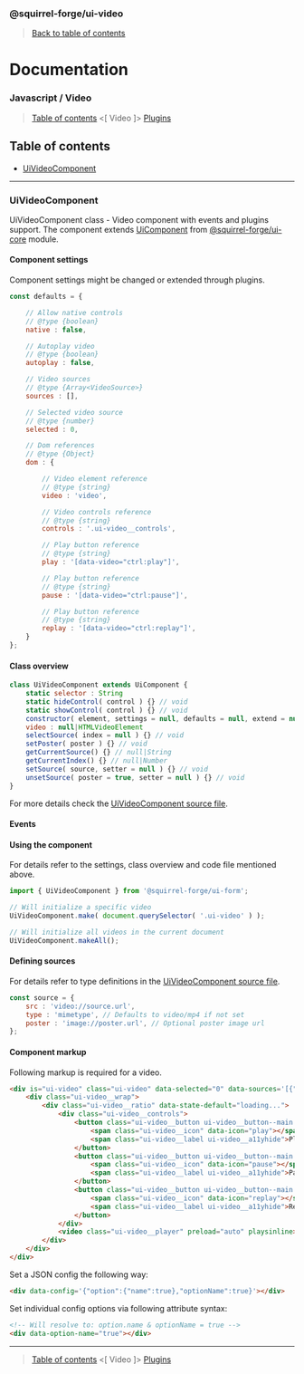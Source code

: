 ### @squirrel-forge/ui-video
> [Back to table of contents](../README.md#table-of-contents)

# Documentation
### Javascript / Video
> [Table of contents](../README.md#table-of-contents) <[ Video ]> [Plugins](Plugins.md)

## Table of contents
 - [UiVideoComponent](#uivideocomponent)

---

### UiVideoComponent
UiVideoComponent class - Video component with events and plugins support.
The component extends [UiComponent](https://github.com/squirrel-forge/ui-core/blob/main/docs/Abstracts.md#uicomponent) from [@squirrel-forge/ui-core](https://github.com/squirrel-forge/ui-core) module.

#### Component settings
Component settings might be changed or extended through plugins.
```javascript
const defaults = {

    // Allow native controls
    // @†ype {boolean}
    native : false,

    // Autoplay video
    // @†ype {boolean}
    autoplay : false,

    // Video sources
    // @type {Array<VideoSource>}
    sources : [],

    // Selected video source
    // @type {number}
    selected : 0,

    // Dom references
    // @type {Object}
    dom : {

        // Video element reference
        // @type {string}
        video : 'video',

        // Video controls reference
        // @type {string}
        controls : '.ui-video__controls',

        // Play button reference
        // @type {string}
        play : '[data-video="ctrl:play"]',

        // Play button reference
        // @type {string}
        pause : '[data-video="ctrl:pause"]',

        // Play button reference
        // @type {string}
        replay : '[data-video="ctrl:replay"]',
    }
};
```

#### Class overview
```javascript
class UiVideoComponent extends UiComponent {
    static selector : String
    static hideControl( control ) {} // void
    static showControl( control ) {} // void
    constructor( element, settings = null, defaults = null, extend = null, states = null, plugins = null, parent = null, debug = null, init = true ) {}
    video : null|HTMLVideoElement
    selectSource( index = null ) {} // void
    setPoster( poster ) {} // void
    getCurrentSource() {} // null|String
    getCurrentIndex() {} // null|Number
    setSource( source, setter = null ) {} // void
    unsetSource( poster = true, setter = null ) {} // void
}
```
For more details check the [UiVideoComponent source file](../src/es6/Video/UiVideoComponent.js).

#### Events


#### Using the component
For details refer to the settings, class overview and code file mentioned above.
```javascript
import { UiVideoComponent } from '@squirrel-forge/ui-form';

// Will initialize a specific video
UiVideoComponent.make( document.querySelector( '.ui-video' ) );

// Will initialize all videos in the current document
UiVideoComponent.makeAll();
```

#### Defining sources
For details refer to type definitions in the [UiVideoComponent source file](../src/es6/Video/UiVideoComponent.js).
```javascript
const source = {
    src : 'video://source.url',
    type : 'mimetype', // Defaults to video/mp4 if not set
    poster : 'image://poster.url', // Optional poster image url
};
```

#### Component markup
Following markup is required for a video.
```html
<div is="ui-video" class="ui-video" data-selected="0" data-sources='[{"src":"..."}]'>
    <div class="ui-video__wrap">
        <div class="ui-video__ratio" data-state-default="loading...">
            <div class="ui-video__controls">
                <button class="ui-video__button ui-video__button--main ui-video__button--play" type="button" data-video="ctrl:play">
                    <span class="ui-video__icon" data-icon="play"></span>
                    <span class="ui-video__label ui-video__a11yhide">Play</span>
                </button>
                <button class="ui-video__button ui-video__button--main ui-video__button--pause" type="button" data-video="ctrl:pause">
                    <span class="ui-video__icon" data-icon="pause"></span>
                    <span class="ui-video__label ui-video__a11yhide">Pause</span>
                </button>
                <button class="ui-video__button ui-video__button--main ui-video__button--replay" type="button" data-video="ctrl:replay">
                    <span class="ui-video__icon" data-icon="replay"></span>
                    <span class="ui-video__label ui-video__a11yhide">Replay</span>
                </button>
            </div>
            <video class="ui-video__player" preload="auto" playsinline></video>
        </div>
    </div>
</div>
```
Set a JSON config the following way:
```html
<div data-config='{"option":{"name":true},"optionName":true}'></div>
```
Set individual config options via following attribute syntax:
```html
<!-- Will resolve to: option.name & optionName = true -->
<div data-option-name="true"></div>
```
---

> [Table of contents](../README.md#table-of-contents) <[ Video ]> [Plugins](Plugins.md)
